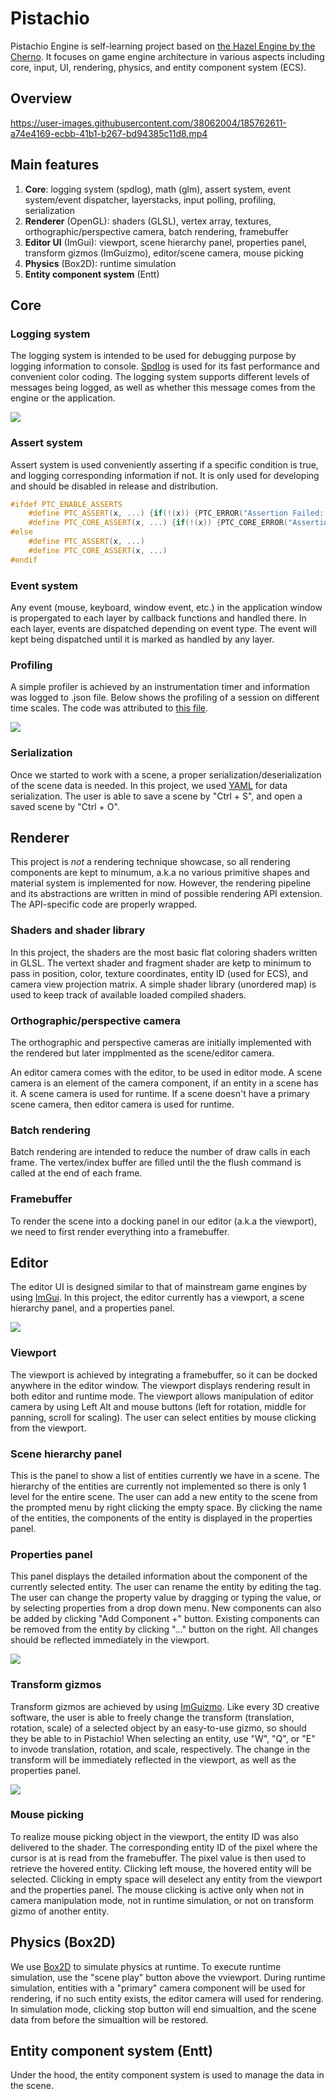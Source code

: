 # Pistachio
Pistachio Engine is self-learning project based on [the Hazel Engine by the Cherno](https://github.com/thecherno/hazel). It focuses on game engine architecture in various aspects including core, input, UI, rendering, physics, and entity component system (ECS).

## Overview
https://user-images.githubusercontent.com/38062004/185762611-a74e4169-ecbb-41b1-b267-bd94385c11d8.mp4

## Main features
1. **Core**: logging system (spdlog), math (glm), assert system, event system/event dispatcher, layerstacks, input polling, profiling, serialization
2. **Renderer** (OpenGL): shaders (GLSL), vertex array, textures, orthographic/perspective camera, batch rendering, framebuffer
3. **Editor UI** (ImGui): viewport, scene hierarchy panel, properties panel, transform gizmos (ImGuizmo), editor/scene camera, mouse picking
4. **Physics** (Box2D): runtime simulation
4. **Entity component system** (Entt)

## Core
### Logging system
The logging system is intended to be used for debugging purpose by logging information to console. [Spdlog](https://github.com/gabime/spdlog) is used for its fast performance and convenient color coding. The logging system supports different levels of messages being logged, as well as whether this message comes from the engine or the application.

<img src="docs/images/logging.JPG">

### Assert system
Assert system is used conveniently asserting if a specific condition is true, and logging corresponding information if not. It is only used for developing and should be disabled in release and distribution.
```C++
#ifdef PTC_ENABLE_ASSERTS
    #define PTC_ASSERT(x, ...) {if(!(x)) {PTC_ERROR("Assertion Failed: {0}", __VA_ARGS__); __debugbreak();}}
    #define PTC_CORE_ASSERT(x, ...) {if(!(x)) {PTC_CORE_ERROR("Assertion Failed: {0}", __VA_ARGS__); __debugbreak();}}
#else
    #define PTC_ASSERT(x, ...)
    #define PTC_CORE_ASSERT(x, ...)
#endif
```

### Event system
Any event (mouse, keyboard, window event, etc.) in the application window is propergated to each layer by callback functions and handled there. In each layer, events are dispatched depending on event type. The event will kept being dispatched until it is marked as handled by any layer.

### Profiling
A simple profiler is achieved by an instrumentation timer and information was logged to .json file. Below shows the profiling of a session on different time scales. The code was attributed to [this file](https://gist.github.com/TheCherno/31f135eea6ee729ab5f26a6908eb3a5e).

<img src="docs/images/profiling.jpg">

### Serialization
Once we started to work with a scene, a proper serialization/deserialization of the scene data is needed. In this project, we used [YAML](https://yaml.org/) for data serialization. The user is able to save a scene by "Ctrl + S", and open a saved scene by "Ctrl + O".

## Renderer
This project is *not* a rendering technique showcase, so all rendering components are kept to minumum, a.k.a no various primitive shapes and material system is implemented for now. However, the rendering pipeline and its abstractions are written in mind of possible rendering API extension. The API-specific code are properly wrapped.

### Shaders and shader library
In this project, the shaders are the most basic flat coloring shaders written in GLSL. The vertext shader and fragment shader are ketp to minimum to pass in position, color, texture coordinates, entity ID (used for ECS), and camera view projection matrix. A simple shader library (unordered map) is used to keep track of available loaded compiled shaders.

### Orthographic/perspective camera
The orthographic and perspective cameras are initially implemented with the rendered but later impplmented as the scene/editor camera. 

An editor camera comes with the editor, to be used in editor mode. A scene camera is an element of the camera component, if an entity in a scene has it. A scene camera is used for runtime. If a scene doesn't have a primary scene camera, then editor camera is used for runtime.

### Batch rendering
Batch rendering are intended to reduce the number of draw calls in each frame. The vertex/index buffer are filled until the the flush command is called at the end of each frame.

### Framebuffer
To render the scene into a docking panel in our editor (a.k.a the viewport), we need to first render everything into a framebuffer. 

## Editor
The editor UI is designed similar to that of mainstream game engines by using [ImGui](https://github.com/ocornut/imgui). In this project, the editor currently has a viewport, a scene hierarchy panel, and a properties panel.

<img src="docs/images/Editor.jpg">

### Viewport
The viewport is achieved by integrating a framebuffer, so it can be docked anywhere in the editor window. The viewport displays rendering result in both editor and runtime mode. The viewport allows manipulation of editor camera by using Left Alt and mouse buttons (left for rotation, middle for panning, scroll for scaling). The user can select entities by mouse clicking from the viewport.

### Scene hierarchy panel
This is the panel to show a list of entities currently we have in a scene. The hierarchy of the entities are currently not implemented so there is only 1 level for the entire scene. The user can add a new entity to the scene from the prompted menu by right clicking the empty space. By clicking the name of the entities, the components of the entity is displayed in the properties panel.

### Properties panel
This panel displays the detailed information about the component of the currently selected entity. The user can rename the entity by editing the tag. The user can change the property value by dragging or typing the value, or by selecting properties from a drop down menu. New components can also be added by clicking "Add Component +" button. Existing components can be removed from the entity by clicking "..." button on the right. All changes should be reflected immediately in the viewport.

<img src="docs/images/Properties2.JPG">

### Transform gizmos
Transform gizmos are achieved by using [ImGuizmo](https://github.com/CedricGuillemet/ImGuizmo). Like every 3D creative software, the user is able to freely change the transform (translation, rotation, scale) of a selected object by an easy-to-use gizmo, so should they be able to in Pistachio! When selecting an entity, use "W", "Q", or "E" to invode translation, rotation, and scale, respectively. The change in the transform will be immediately reflected in the viewport, as well as the properties panel.

<img src="docs/images/Gizmo.jpg">

### Mouse picking
To realize mouse picking object in the viewport, the entity ID was also delivered to the shader. The corresponding entity ID of the pixel where the cursor is at is read from the framebuffer. The pixel value is then used to retrieve the hovered entity. Clicking left mouse, the hovered entity will be selected. Clicking in empty space will deselect any entity from the viewport and the properties panel. The mouse clicking is active only when not in camera manipulation mode, not in runtime simulation, or not on transform gizmo of another entity.


## Physics (Box2D)
We use [Box2D](https://github.com/erincatto/box2d) to simulate physics at runtime. To execute runtime simulation, use the "scene play" button above the vviewport. During runtime simulation, entities with a "primary" camera component will be used for rendering, if no such entity exists, the editor camera will used for rendering. In simulation mode, clicking stop button will end simualtion, and the scene data from before the simualtion will be restored.

## Entity component system (Entt)
Under the hood, the entity component system is used to manage the data in the scene.

